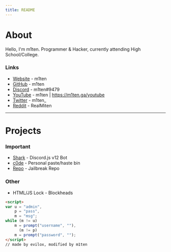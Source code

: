 ```yaml
---
title: README
---
```


# About

Hello, I'm m1ten.
Programmer & Hacker, currently attending High School/College.

### Links
- [Website](https://m1ten.ga/) - m1ten
- [GitHub](https://github.com/m1ten) - m1ten
- [Discord](https://discord.gg/hf4fQW3) - m1ten#9479
- [YouTube](https://www.youtube.com/channel/UCdFQpiViBEVcq2t_ofREgQA) - m1ten | https://m1ten.ga/youtube
- [Twitter](https://twitter.com/m1ten_) - m1ten_
- [Reddit](https://reddit.com/u/RealMiten) - RealMiten

****

# Projects

### Important
- [Shark](https://m1ten.ga/shark/) - Discord.js v12 Bot
- [c0de](https://m1ten.ga/c0de/) - Personal paste/haste bin
- [Repo](https://m1ten.ga/repo/) - Jailbreak Repo

### Other
- HTML/JS Lock - Blockheads
```html
<script>
var u = "admin",
    p = "pass",
    m = "msg";
while (m != u)
    m = prompt("username", ""),
      (m != p)
    m = prompt("password", "");
</script>
// made by evilox, modified by m1ten
```

